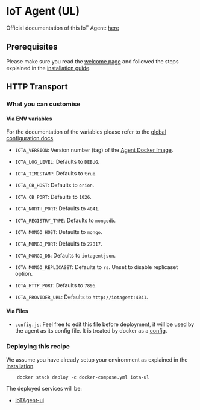 # IoT Agent (UL)

Official documentation of this IoT Agent:
[here](http://fiware-iotagent-ul.readthedocs.io/en/latest/index.html)

## Prerequisites

Please make sure you read the [welcome page](../../index.md) and followed the steps explained in the [installation guide](../../installation.md).

## HTTP Transport

### What you can customise

#### Via ENV variables

For the documentation of the variables please refer to the
[global configuration docs](https://github.com/telefonicaid/iotagent-node-lib/blob/master/doc/installationguide.md).

- `IOTA_VERSION`: Version number (tag) of the
  [Agent Docker Image](https://hub.docker.com/r/telefonicaiot/iotagent-ul/~/dockerfile/).

- `IOTA_LOG_LEVEL`: Defaults to `DEBUG`.

- `IOTA_TIMESTAMP`: Defaults to `true`.

- `IOTA_CB_HOST`: Defaults to `orion`.

- `IOTA_CB_PORT`: Defaults to `1026`.

- `IOTA_NORTH_PORT`: Defaults to `4041`.

- `IOTA_REGISTRY_TYPE`: Defaults to `mongodb`.

- `IOTA_MONGO_HOST`: Defaults to `mongo`.

- `IOTA_MONGO_PORT`: Defaults to `27017`.

- `IOTA_MONGO_DB`: Defaults to `iotagentjson`.

- `IOTA_MONGO_REPLICASET`: Defaults to `rs`. Unset to disable replicaset option.

- `IOTA_HTTP_PORT`: Defaults to `7896`.

- `IOTA_PROVIDER_URL`: Defaults to `http://iotagent:4041`.

#### Via Files

- `config.js`: Feel free to edit this file before deployment, it will be used by
  the agent as its config file. It is treated by docker as a
  [config](https://docs.docker.com/compose/compose-file/#configs).

### Deploying this recipe

We assume you have already setup your environment as explained in the
[Installation](../../installation.md).

```
    docker stack deploy -c docker-compose.yml iota-ul
```

The deployed services will be:

- [IoTAgent-ul](https://github.com/telefonicaid/iotagent-ul)
